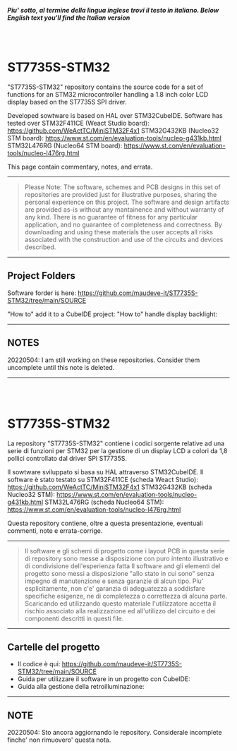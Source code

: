 _**Piu' sotto, al termine della lingua inglese trovi il testo in italiano. </i>**_
_**Below English text you'll find the Italian version</i>**_

<br>
<br>

# ST7735S-STM32

"ST7735S-STM32" repository contains the source code for a set of functions for an STM32 microcontroller handling a 1.8 inch color LCD display based on the ST7735S SPI driver.

Developed sowtware is based on HAL over STM32CubeIDE.
Software has tested over
STM32F411CE (Weact Studio board): https://github.com/WeActTC/MiniSTM32F4x1
STM32G432KB (Nucleo32 STM board): https://www.st.com/en/evaluation-tools/nucleo-g431kb.html
STM32L476RG (Nucleo64 STM board): https://www.st.com/en/evaluation-tools/nucleo-l476rg.html

This page contain commentary, notes, and errata.

---
> Please Note:
> The software, schemes and PCB designs in this set of repositories are provided just for 
> illustrative purposes, sharing the personal experience on this project. 
> The software and design artifacts are provided as-is without any mantainence and without
> warranty of any kind. There is no guarantee of fitness for any particular application, 
> and no guarantee of completeness and correctness. 
> By downloading and using these materials the user accepts all risks associated with the
> construction and use of the circuits and devices described.

---

## Project Folders

Software forder is here: https://github.com/maudeve-it/ST7735S-STM32/tree/main/SOURCE

"How to" add it to a CubeIDE project:
"How to" handle display backlight:

---

## NOTES

20220504: I am still working on these repositories. Consider them uncomplete until this note is deleted.

---

<br>
<br>

# ST7735S-STM32

La repository "ST7735S-STM32" contiene i codici sorgente relative ad una serie di funzioni per STM32 per la gestione di un  display LCD a colori da 1,8 pollici controllato dal driver SPI ST7735S.

Il sowtware sviluppato si basa su HAL attraverso STM32CubeIDE.
Il software è stato testato su
STM32F411CE (scheda Weact Studio): https://github.com/WeActTC/MiniSTM32F4x1
STM32G432KB (scheda Nucleo32 STM): https://www.st.com/en/evaluation-tools/nucleo-g431kb.html
STM32L476RG (scheda Nucleo64 STM): https://www.st.com/en/evaluation-tools/nucleo-l476rg.html

Questa repository contiene, oltre a questa presentazione, eventuali commenti, note e errata-corrige.

---
> Il software e gli schemi di progetto come i layout PCB in questa serie di repository 
> sono messe a disposizione con puro intento illustrativo e di condivisione dell'esperienza fatta
> Il software and gli elementi del progetto sono messi a disposizione "allo stato in cui sono"
> senza impegno di manutenzione e senza garanzie di alcun tipo. Piu' esplicitamente, non c'e' garanzia di 
> adeguatezza a soddisfare specifiche esigenze, ne di completezza o correttezza di alcuna parte.
> Scaricando ed utilizzando questo materiale l'utilizzatore accetta il rischio associato alla
> realizzazione ed all'utilizzo del circuito e dei componenti descritti in questi file.

---


## Cartelle del progetto 

- Il codice è qui: https://github.com/maudeve-it/ST7735S-STM32/tree/main/SOURCE
- Guida per utilizzare il software in un progetto con CubeIDE:
- Guida alla gestione della retroilluminazione:

---

## NOTE

20220504: Sto ancora aggiornando le repository. Considerale incomplete finche' non rimuovero' questa nota. 


